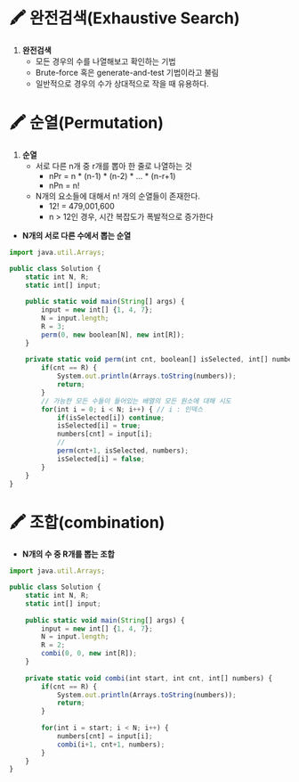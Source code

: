 # 🖍️ **완전검색(Exhaustive Search)**

1. **완전검색**
    - 모든 경우의 수를 나열해보고 확인하는 기법
    - Brute-force 혹은 generate-and-test 기법이라고 불림
    - 일반적으로 경우의 수가 상대적으로 작을 때 유용하다.

# 🖍️ **순열(Permutation)**

1. **순열**
    - 서로 다른 n개 중 r개를 뽑아 한 줄로 나열하는 것
        - nPr = n * (n-1) * (n-2) * ... * (n-r+1)
        - nPn = n!
    - N개의 요소들에 대해서 n! 개의 순열들이 존재한다.
        - 12! = 479,001,600
        - n > 12인 경우, 시간 복잡도가 폭발적으로 증가한다

- **N개의 서로 다른 수에서 뽑는 순열**

```jsx
import java.util.Arrays;

public class Solution {
	static int N, R;
	static int[] input;
	
	public static void main(String[] args) {
		input = new int[] {1, 4, 7};
		N = input.length;
		R = 3;
		perm(0, new boolean[N], new int[R]);
	}
	
	private static void perm(int cnt, boolean[] isSelected, int[] numbers) {
		if(cnt == R) {
			System.out.println(Arrays.toString(numbers));
			return;
		}
		// 가능한 모든 수들이 들어있는 배열의 모든 원소에 대해 시도
		for(int i = 0; i < N; i++) { // i : 인덱스
			if(isSelected[i]) continue;
			isSelected[i] = true;
			numbers[cnt] = input[i];
			// 
			perm(cnt+1, isSelected, numbers);
			isSelected[i] = false;
		}
	}
}
```

# 🖍️ 조합(combination)

- **N개의 수 중 R개를 뽑는 조합**

```jsx
import java.util.Arrays;

public class Solution {
	static int N, R;
	static int[] input;
	
	public static void main(String[] args) {
		input = new int[] {1, 4, 7};
		N = input.length;
		R = 2;
		combi(0, 0, new int[R]);
	}
	
	private static void combi(int start, int cnt, int[] numbers) {
		if(cnt == R) {
			System.out.println(Arrays.toString(numbers));
			return;
		}
		
		for(int i = start; i < N; i++) {
			numbers[cnt] = input[i];
			combi(i+1, cnt+1, numbers);
		}
	}
}
```
